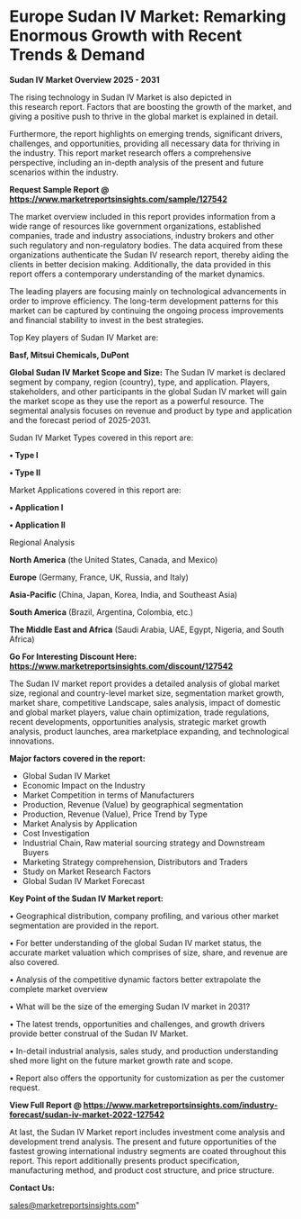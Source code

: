  # Europe Sudan IV Market: Remarking Enormous Growth with Recent Trends & Demand

<Strong> Sudan IV Market Overview 2025 - 2031</strong>

The rising technology in Sudan IV Market is also depicted in this research report. Factors that are boosting the growth of the market, and giving a positive push to thrive in the global market is explained in detail.

Furthermore, the report highlights on emerging trends, significant drivers, challenges, and opportunities, providing all necessary data for thriving in the industry. This report market research offers a comprehensive perspective, including an in-depth analysis of the present and future scenarios within the industry.

<strong>Request Sample Report @ <a href=https://www.marketreportsinsights.com/sample/127542>https://www.marketreportsinsights.com/sample/127542</a></strong>

The market overview included in this report provides information from a wide range of resources like government organizations, established companies, trade and industry associations, industry brokers and other such regulatory and non-regulatory bodies. The data acquired from these organizations authenticate the Sudan IV research report, thereby aiding the clients in better decision making. Additionally, the data provided in this report offers a contemporary understanding of the market dynamics.

The leading players are focusing mainly on technological advancements in order to improve efficiency. The long-term development patterns for this market can be captured by continuing the ongoing process improvements and financial stability to invest in the best strategies.

Top Key players of Sudan IV Market are:

<strong>Basf, Mitsui Chemicals, DuPont</strong>

<strong><b>Global Sudan IV Market Scope and Size:</b></strong>
The Sudan IV market is declared segment by company, region (country), type, and application. Players, stakeholders, and other participants in the global Sudan IV market will gain the market scope as they use the report as a powerful resource. The segmental analysis focuses on revenue and product by type and application and the forecast period of 2025-2031.

Sudan IV Market Types covered in this report are:

<strong>• Type I

• Type II</strong>

Market Applications covered in this report are:

<strong>• Application I

• Application II</strong> 

Regional Analysis

<strong>North America</strong> (the United States, Canada, and Mexico)

<strong>Europe</strong> (Germany, France, UK, Russia, and Italy)

<strong>Asia-Pacific</strong> (China, Japan, Korea, India, and Southeast Asia)

<strong>South America</strong> (Brazil, Argentina, Colombia, etc.)

<strong>The Middle East and Africa</strong> (Saudi Arabia, UAE, Egypt, Nigeria, and South Africa)

<strong>Go For Interesting Discount Here: <a href=https://www.marketreportsinsights.com/discount/127542>https://www.marketreportsinsights.com/discount/127542</a></strong>

The Sudan IV market report provides a detailed analysis of global market size, regional and country-level market size, segmentation market growth, market share, competitive Landscape, sales analysis, impact of domestic and global market players, value chain optimization, trade regulations, recent developments, opportunities analysis, strategic market growth analysis, product launches, area marketplace expanding, and technological innovations.

<strong><b>Major factors covered in the report:</b></strong>
<ul>
  <li>Global Sudan IV Market </li>
  <li>Economic Impact on the Industry</li>
  <li>Market Competition in terms of Manufacturers</li>
  <li>Production, Revenue (Value) by geographical segmentation</li>
  <li>Production, Revenue (Value), Price Trend by Type</li>
  <li>Market Analysis by Application</li>
  <li>Cost Investigation</li>
  <li>Industrial Chain, Raw material sourcing strategy and Downstream Buyers</li>
  <li>Marketing Strategy comprehension, Distributors and Traders</li>
  <li>Study on Market Research Factors</li>
  <li>Global Sudan IV Market Forecast</li>
</ul>

<strong><b>Key Point of the Sudan IV Market report:</b></strong>

• Geographical distribution, company profiling, and various other market segmentation are provided in the report.

• For better understanding of the global Sudan IV market status, the accurate market valuation which comprises of size, share, and revenue are also covered.

• Analysis of the competitive dynamic factors better extrapolate the complete market overview

• What will be the size of the emerging Sudan IV market in 2031?

• The latest trends, opportunities and challenges, and growth drivers provide better construal of the Sudan IV Market.

• In-detail industrial analysis, sales study, and production understanding shed more light on the future market growth rate and scope.

• Report also offers the opportunity for customization as per the customer request.

<strong><b>View Full Report @ <a href=https://www.marketreportsinsights.com/industry-forecast/sudan-iv-market-2022-127542>https://www.marketreportsinsights.com/industry-forecast/sudan-iv-market-2022-127542</a></b></strong>


At last, the Sudan IV Market report includes investment come analysis and development trend analysis. The present and future opportunities of the fastest growing international industry segments are coated throughout this report. This report additionally presents product specification, manufacturing method, and product cost structure, and price structure.

<strong>Contact Us:</strong>

sales@marketreportsinsights.com"
